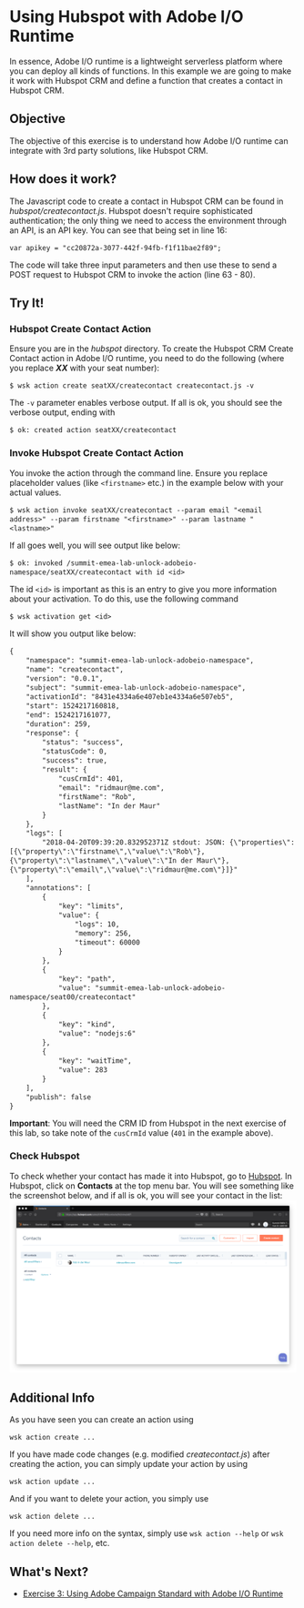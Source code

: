 # Using Hubspot with Adobe I/O Runtime
In essence, Adobe I/O runtime is a lightweight serverless platform where you can deploy all kinds of functions. In this example we are going to make it work with Hubspot CRM and define a function that creates a contact in Hubspot CRM.

## Objective
The objective of this exercise is to understand how Adobe I/O runtime can integrate with 3rd party solutions, like Hubspot CRM.

## How does it work?
The Javascript code to create a contact in Hubspot CRM can be found in *hubspot/createcontact.js*.
Hubspot doesn't require sophisticated authentication; the only thing we need to access the environment through an API, is an API key. You can see that being set in line 16:
````
var apikey = "cc20872a-3077-442f-94fb-f1f11bae2f89";
````
The code will take three input parameters and then use these to send a POST request to Hubspot CRM to invoke the action (line 63 - 80).

## Try It!
### Hubspot Create Contact Action
Ensure you are in the *hubspot* directory. To create the Hubspot CRM Create Contact action in Adobe I/O runtime, you need to do the following (where you replace **_XX_** with your seat number):
```
$ wsk action create seatXX/createcontact createcontact.js -v
```
The `-v` parameter enables verbose output.
If all is ok, you should see the verbose output, ending with
```
$ ok: created action seatXX/createcontact
```

### Invoke Hubspot Create Contact Action
You invoke the action through the command line. Ensure you replace placeholder values (like `<firstname>` etc.) in the example below with your actual values.

```
$ wsk action invoke seatXX/createcontact --param email "<email address>" --param firstname "<firstname>" --param lastname "<lastname>"
```
If all goes well, you will see output like below:
```
$ ok: invoked /summit-emea-lab-unlock-adobeio-namespace/seatXX/createcontact with id <id>
```
The id `<id>` is important as this is an entry to give you more information about your activation. To do this, use the following command
```
$ wsk activation get <id>
```
It will show you output like below:
```
{
    "namespace": "summit-emea-lab-unlock-adobeio-namespace",
    "name": "createcontact",
    "version": "0.0.1",
    "subject": "summit-emea-lab-unlock-adobeio-namespace",
    "activationId": "8431e4334a6e407eb1e4334a6e507eb5",
    "start": 1524217160818,
    "end": 1524217161077,
    "duration": 259,
    "response": {
        "status": "success",
        "statusCode": 0,
        "success": true,
        "result": {
            "cusCrmId": 401,
            "email": "ridmaur@me.com",
            "firstName": "Rob",
            "lastName": "In der Maur"
        }
    },
    "logs": [
        "2018-04-20T09:39:20.832952371Z stdout: JSON: {\"properties\":[{\"property\":\"firstname\",\"value\":\"Rob\"},{\"property\":\"lastname\",\"value\":\"In der Maur\"},{\"property\":\"email\",\"value\":\"ridmaur@me.com\"}]}"
    ],
    "annotations": [
        {
            "key": "limits",
            "value": {
                "logs": 10,
                "memory": 256,
                "timeout": 60000
            }
        },
        {
            "key": "path",
            "value": "summit-emea-lab-unlock-adobeio-namespace/seat00/createcontact"
        },
        {
            "key": "kind",
            "value": "nodejs:6"
        },
        {
            "key": "waitTime",
            "value": 283
        }
    ],
    "publish": false
}
```
**Important**: You will need the CRM ID from Hubspot in the next exercise of this lab, so take note of the `cusCrmId` value (`401` in the example above).


### Check Hubspot
To check whether your contact has made it into Hubspot, go to [Hubspot](https://app.hubspot.com/). In Hubspot, click on **Contacts** at the top menu bar. You will see something like the screenshot below, and if all is ok, you will see your contact in the list:
![Hubspot Contacts](../images/hubspotcontact.png)

## Additional Info
As you have seen you can create an action using 
```
wsk action create ...
```
If you have made code changes (e.g. modified *createcontact.js*) after creating the action, you can simply update your action by using
```
wsk action update ...
```
And if you want to delete your action, you simply use
```
wsk action delete ...
```
If you need more info on the syntax, simply use `wsk action --help` or `wsk action delete --help`, etc.

## What's Next?
* [Exercise 3: Using Adobe Campaign Standard with Adobe I/O Runtime](../acs/)




